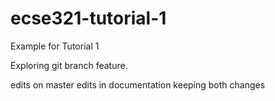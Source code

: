 # ecse321-tutorial-1
Example for Tutorial 1

Exploring git branch feature.

edits on master
edits in documentation
keeping both changes
